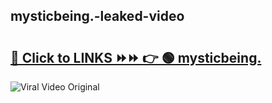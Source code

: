 
 ## mysticbeing.-leaked-video 

# <h2><a href="https://clipsfans.com/mysticbeing.&ref=git">🔗 Click to LINKS ⏩⏩ 👉 🟢 mysticbeing. </a></h2>

<a href="https://clipsfans.com/mysticbeing.&ref=git" rel="nofollow" data-target="animated-image.originalLink"><img src="https://i.ibb.co.com/xMMVF88/686577567.gif" alt="Viral Video Original" style="max-width: 100%; display: inline-block;" data-target="animated-image.originalImage"></a>
